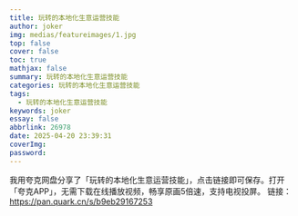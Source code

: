 ```yaml
---
title: 玩转的本地化生意运营技能
author: joker
img: medias/featureimages/1.jpg
top: false
cover: false
toc: true
mathjax: false
summary: 玩转的本地化生意运营技能
categories: 玩转的本地化生意运营技能
tags:
  - 玩转的本地化生意运营技能
keywords: joker
essay: false
abbrlink: 26978
date: 2025-04-20 23:39:31
coverImg:
password:
---
```


我用夸克网盘分享了「玩转的本地化生意运营技能」，点击链接即可保存。打开「夸克APP」，无需下载在线播放视频，畅享原画5倍速，支持电视投屏。
链接：https://pan.quark.cn/s/b9eb29167253

